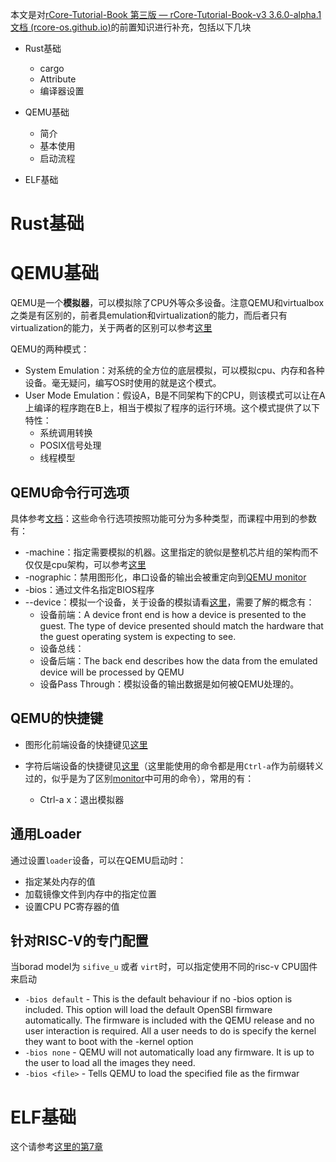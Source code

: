 本文是对[rCore-Tutorial-Book 第三版 — rCore-Tutorial-Book-v3 3.6.0-alpha.1 文档 (rcore-os.github.io)](https://rcore-os.github.io/rCore-Tutorial-Book-v3/index.html)的前置知识进行补充，包括以下几块

* Rust基础

  * cargo
  * Attribute
  * 编译器设置

* QEMU基础

  * 简介
  * 基本使用
  * 启动流程

* ELF基础

  

# Rust基础

# QEMU基础

QEMU是一个**模拟器**，可以模拟除了CPU外等众多设备。注意QEMU和virtualbox之类是有区别的，前者具emulation和virtualization的能力，而后者只有virtualization的能力，关于两者的区别可以参考[这里](https://stackoverflow.com/questions/6234711/what-are-the-specific-differences-between-an-emulator-and-a-virtual-machine)

QEMU的两种模式：

* System Emulation：对系统的全方位的底层模拟，可以模拟cpu、内存和各种设备。毫无疑问，编写OS时使用的就是这个模式。
* User Mode Emulation：假设A，B是不同架构下的CPU，则该模式可以让在A上编译的程序跑在B上，相当于模拟了程序的运行环境。这个模式提供了以下特性：
  * 系统调用转换
  * POSIX信号处理
  * 线程模型


## QEMU命令行可选项

具体参考[文档](https://www.QEMU.org/docs/master/system/invocation.html)：这些命令行选项按照功能可分为多种类型，而课程中用到的参数有：

* -machine：指定需要模拟的机器。这里指定的貌似是整机芯片组的架构而不仅仅是cpu架构，可以参考[这里](https://xiaobinzhao.github.io/2021/12/14/QEMU%20%20Machine%20Type/)
* -nographic：禁用图形化，串口设备的输出会被重定向到[QEMU monitor](https://www.QEMU.org/docs/master/system/monitor.html)
* -bios：通过文件名指定BIOS程序
* --device：模拟一个设备，关于设备的模拟请看[这里](https://www.QEMU.org/docs/master/system/device-emulation.html)，需要了解的概念有：
  * 设备前端：A device front end is how a device is presented to the guest. The type of device presented should match the hardware that the guest operating system is expecting to see.
  * 设备总线：
  * 设备后端：The back end describes how the data from the emulated device will be processed by QEMU
  * 设备Pass Through：模拟设备的输出数据是如何被QEMU处理的。


## QEMU的快捷键

* 图形化前端设备的快捷键见[这里](https://www.QEMU.org/docs/master/system/keys.html)

* 字符后端设备的快捷键见[这里](https://www.QEMU.org/docs/master/system/mux-chardev.html)（这里能使用的命令都是用`Ctrl-a`作为前缀转义过的，似乎是为了区别[monitor](https://www.QEMU.org/docs/master/system/monitor.html)中可用的命令），常用的有：
  * Ctrl-a x：退出模拟器


## 通用Loader

通过设置`loader`设备，可以在QEMU启动时：

* 指定某处内存的值
* 加载镜像文件到内存中的指定位置
* 设置CPU PC寄存器的值

## 针对RISC-V的专门配置

当borad model为 `sifive_u` 或者 `virt`时，可以指定使用不同的risc-v CPU固件来启动

* `-bios default` - This is the default behaviour if no -bios option is included. This option will load the default OpenSBI firmware automatically. The firmware is included with the QEMU release and no user interaction is required. All a user needs to do is specify the kernel they want to boot with the -kernel option 
* `-bios none` - QEMU will not automatically load any firmware. It is up to the user to load all the images they need. 
* `-bios <file>` - Tells QEMU to load the specified file as the firmwar





# ELF基础
这个请参考[这里的第7章](/mds/csapp3e/index.md)

